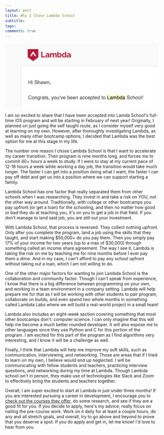 ```yaml
---
layout: post
title: Why I Chose Lambda School
subtitle:
tags:
comments: true
---
```


![Lambda](/img/2019-11-13-why-i-chose-lambda-school/Lambda.png)

I am so excited to share that I have been accepted into Lamda School's full-time iOS program and will be starting in February of next year! Originally, I planned on just going the self taught route, as I consider myself very good at learning on my own. However, after thoroughly investigating Lambda, as well as many other bootcamp options, I decided that Lambda was the best option for me at this stage in my life.

The number one reason I chose Lambda School is that I want to accelerate my career transition. Their program is nine months long, and forces me to commit 40+ hours a week to study. If I were to stay at my current pace of 12-16 hours a week while working a day job, the transition would take much longer. The faster I can get into a position doing what I want, the faster I can pay off debt and get us into a position where we can support starting a family.

Lambda School has one factor that really separated them from other schools when I was researching. They invest in and take a risk on YOU, not the other way around. Traditionally, with college or other bootcamps you pay upfront (or get a loan) for the schooling, and then no matter how good or bad they do at teaching you, it's on you to get a job in that field. If you don't manage to land said job, you are still out your investment.

With Lambda School, that process is reversed. They collect nothing upfront. Only after you complete the program, land a job using the skills that they taught, and start making \$50,000+ do you pay them. Then you simply pay 17% of your income for two years (up to a max of \$30,000) through something called an income share agreement. The way I see it, Lambda is taking the risk on me by teaching me for nine months before I ever pay them a dime. And in my case, I can't afford to pay any school upfront without taking out a loan, which I am not willing to do.

One of the other major factors for wanting to join Lambda School is the collaboration and community factor. Though I can't speak from experience, I know that there is a big difference between programming on your own, and working in a team environment in a company setting. Lambda will help prepare me for that as I will be working with other students to pair program, collaborate on builds, and even spend two whole months in something called Lambda Labs where we will build a real-world project in a small team! 

Lambda also includes an eight-week section covering something that most other bootcamps don't: computer science. I can only imagine that this will help me become a much better rounded developer. It will also expose me to other languages since they use Python and C for this portion of the program. I am excited for this part of the program as I find algorithms very interesting, and I know it will be a challenge as well.

Finally, I think that Lambda will help me improve my soft skills, such as communication, interviewing, and networking. Those are areas that if I tried to learn on my own, I believe would end up neglected. I will be communicating with fellow students and teachers, practicing interview questions, and networking during my time at Lambda. Though Lambda school isn't in person, they make use of technologies like Slack and Zoom to effectively bring the students and teachers together.

Overall, I am super excited to start at Lambda in just under three months! If you are interested pursuing a career in development, I encourage you to [check out the courses they offer](https://lambdaschool.com), do some research, and see if they are a good fit for you. If you decide to apply, here's my advice; really focus on nailing the pre-course work. Work on it daily for at least a couple hours, do any and all stretch goals, and overall, try to go above and beyond to prove that you deserve a spot. If you do apply and get in, let me know! I'd love to hear from you.